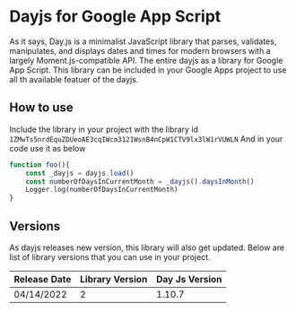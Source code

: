 # Dayjs for Google App Script

As it says, Day.js is a minimalist JavaScript library that parses, validates, manipulates, and displays dates and times for modern browsers with a largely Moment.js-compatible API. The entire dayjs as a library for Google App Script. This library can be included in your Google Apps project to use all th available featuer of the dayjs. 

## How to use
Include the library in your project with the library id `1ZMwTs5nrdEquZDUeoAE3cqIWcm3121WsnB4nCpW1CTV9lx3lW1rVUWLN` 
And in your code use it as below

```javascript
function foo(){
	const _dayjs = dayjs.load()
	const numberOfDaysInCurrentMonth = _dayjs().daysInMonth()
	Logger.log(numberOfDaysInCurrentMonth)
}
```


## Versions

As dayjs releases new version, this library will also get updated. Below are list of library versions that you can use in your project.

|Release Date|Library Version|Day Js Version               |
|-|-|-|
|04/14/2022|2|1.10.7

